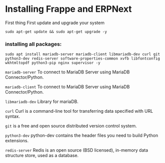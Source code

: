 # Installing Frappe and ERPNext

First thing First update and upgrade your system

```
sudo apt-get update && sudo apt-get upgrade -y
```

### installing all packages:

```
sudo apt install mariadb-server mariadb-client libmariadb-dev curl git python3-dev redis-server software-properties-common xvfb libfontconfig wkhtmltopdf python3-pip nginx supervisor -y
```

`mariadb-server` To connect to MariaDB Server using MariaDB Connector/Python.

`mariadb-client` To connect to MariaDB Server using MariaDB Connector/Python.

`libmariadb-dev` Library for mariaDB.

`curl` Curl is a command-line tool for transferring data specified with URL syntax.

`git` is a free and open source distributed version control system.

`python3-dev` python-dev contains the header files you need to build Python extensions.

`redis-server` Redis is an open source (BSD licensed), in-memory data structure store, used as a database.
